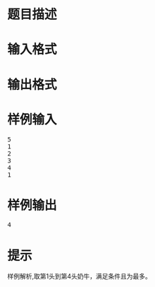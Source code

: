 

# 题目描述



# 输入格式



# 输出格式



# 样例输入


<pre>5
1
2
3
4
1
</pre>

# 样例输出


<pre>4
</pre>

# 提示


<p>
样例解析,取第1头到第4头奶牛，满足条件且为最多。
</p>
